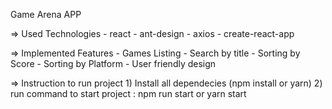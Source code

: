 Game Arena APP

=> Used Technologies
	- react
	- ant-design
	- axios
	- create-react-app

=> Implemented Features
	- Games Listing
	- Search by title
	- Sorting by Score
	- Sorting by Platform
	- User friendly design
    
=> Instruction to run project
	1) Install all dependecies (npm install or yarn)
	2) run command to start project : npm run start or yarn start


